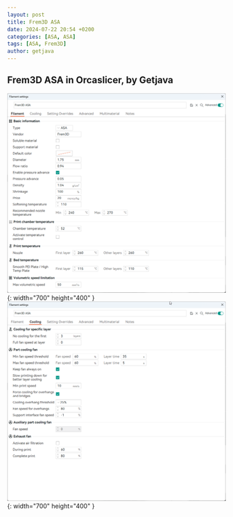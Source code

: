 ```yaml
---
layout: post
title: Frem3D ASA
date: 2024-07-22 20:54 +0200
categories: [ASA, ASA]
tags: [ASA, Frem3D]
author: getjava
---
```


## Frem3D ASA in Orcaslicer, by Getjava
![Desktop View](/assets/img/Frem3D/ASA/frem3d_asa_orca_filament_getjava.png){: width="700" height="400" }
![Desktop View](/assets/img/Frem3D/ASA/frem3d_asa_orca_cooling_getjava.png){: width="700" height="400" }